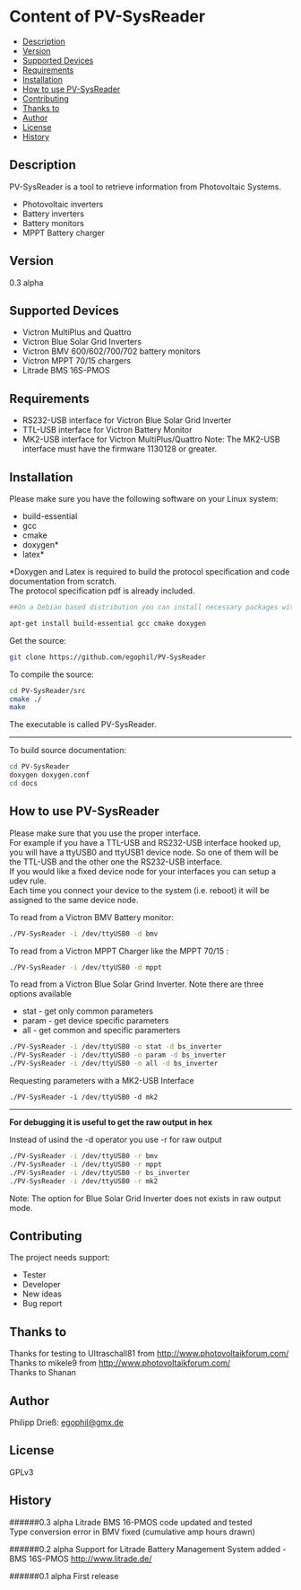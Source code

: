 # Content of PV-SysReader
* [Description](#description)
* [Version](#version)
* [Supported Devices](#supported-devices)
* [Requirements](#requirements)
* [Installation](#installation)
* [How to use PV-SysReader](#how-to-use-pv-sysreader)
* [Contributing](#contributing)
* [Thanks to](#thanks-to)
* [Author](#author)
* [License](#license)
* [History](#history)

## Description
PV-SysReader is a tool to retrieve information from Photovoltaic Systems.
- Photovoltaic inverters
- Battery inverters
- Battery monitors
- MPPT Battery charger

## Version
0.3 alpha

## Supported Devices
- Victron MultiPlus and Quattro
- Victron Blue Solar Grid Inverters
- Victron BMV 600/602/700/702 battery monitors
- Victron MPPT 70/15 chargers
- Litrade BMS 16S-PMOS

## Requirements
 - RS232-USB interface for Victron Blue Solar Grid Inverter
 - TTL-USB interface for Victron Battery Monitor
 - MK2-USB interface for Victron MultiPlus/Quattro
Note: The MK2-USB interface must have the firmware 1130128 or greater.

## Installation
Please make sure you have the following software on your Linux system:
 - build-essential
 - gcc
 - cmake
 - doxygen*
 - latex*

*Doxygen and Latex is required to build the protocol specification and code documentation from scratch.  
The protocol specification pdf is already included.

```bash
##On a Debian based distribution you can install necessary packages with:##

apt-get install build-essential gcc cmake doxygen

```

Get the source:
```bash
git clone https://github.com/egophil/PV-SysReader
```

To compile the source:
```bash
cd PV-SysReader/src
cmake ./
make
```
The executable is called PV-SysReader.
***
To build source documentation:
```bash
cd PV-SysReader
doxygen doxygen.conf
cd docs
```

## How to use PV-SysReader
Please make sure that you use the proper interface.  
For example if  you have a TTL-USB and RS232-USB interface hooked up, you will 
have a ttyUSB0 and ttyUSB1 device node. So one of them will be the TTL-USB and 
the other one the RS232-USB interface.  
If you would like a fixed device node for your interfaces you can setup a udev 
rule.  
Each time you connect your device to the system (i.e. reboot) it will be 
assigned to the same device node.

To read from a Victron BMV Battery monitor:
```bash
./PV-SysReader -i /dev/ttyUSB0 -d bmv
```
To read from a Victron MPPT Charger like the MPPT 70/15 :
```bash
./PV-SysReader -i /dev/ttyUSB0 -d mppt
```

To read from a Victron Blue Solar Grind Inverter.
Note there are three options available
 * stat - get only common parameters 
 * param - get device specific parameters
 * all - get common and specific paramerters

```bash
./PV-SysReader -i /dev/ttyUSB0 -o stat -d bs_inverter
./PV-SysReader -i /dev/ttyUSB0 -o param -d bs_inverter
./PV-SysReader -i /dev/ttyUSB0 -o all -d bs_inverter
```

Requesting parameters with a MK2-USB Interface 
```
./PV-SysReader -i /dev/ttyUSB0 -d mk2
```
***
**For debugging it is useful to get the raw output in hex**

Instead of usind the -d operator you use -r for raw output
```bash
./PV-SysReader -i /dev/ttyUSB0 -r bmv
./PV-SysReader -i /dev/ttyUSB0 -r mppt
./PV-SysReader -i /dev/ttyUSB0 -r bs_inverter
./PV-SysReader -i /dev/ttyUSB0 -r mk2
```
Note: The option for Blue Solar Grid Inverter does not exists in raw output 
mode.

## Contributing
The project needs support:
 - Tester
 - Developer
 - New ideas
 - Bug report

## Thanks to
Thanks for testing to Ultraschall81 from <http://www.photovoltaikforum.com/>  
Thanks to mikele9 from <http://www.photovoltaikforum.com/>  
Thanks to Shanan

## Author
Philipp Drieß: <egophil@gmx.de>

## License
GPLv3

## History
######0.3 alpha
Litrade BMS 16-PMOS code updated and tested  
Type conversion error in BMV fixed (cumulative amp hours drawn)  


######0.2 alpha
Support for Litrade Battery Management System added - BMS 16S-PMOS  <http://www.litrade.de/>

######0.1 alpha
First release